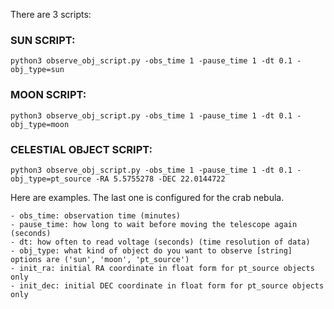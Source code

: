 There are 3 scripts:

### SUN SCRIPT: 
`python3 observe_obj_script.py -obs_time 1 -pause_time 1 -dt 0.1 -obj_type=sun`

### MOON SCRIPT: 
`python3 observe_obj_script.py -obs_time 1 -pause_time 1 -dt 0.1 -obj_type=moon`

### CELESTIAL OBJECT SCRIPT:
`python3 observe_obj_script.py -obs_time 1 -pause_time 1 -dt 0.1 -obj_type=pt_source -RA 5.5755278 -DEC 22.0144722`


Here are examples. The last one is configured for the crab nebula. 

```
- obs_time: observation time (minutes)
- pause_time: how long to wait before moving the telescope again (seconds)
- dt: how often to read voltage (seconds) (time resolution of data)
- obj_type: what kind of object do you want to observe [string] options are ('sun', 'moon', 'pt_source')
- init_ra: initial RA coordinate in float form for pt_source objects only
- init_dec: initial DEC coordinate in float form for pt_source objects only
```